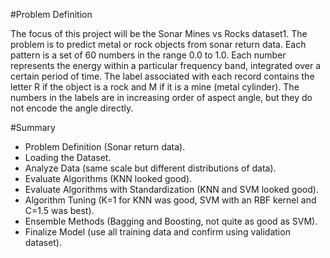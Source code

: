 #Problem Definition

The focus of this project will be the Sonar Mines vs Rocks dataset1. The problem is to predict
metal or rock objects from sonar return data. Each pattern is a set of 60 numbers in the range
0.0 to 1.0. Each number represents the energy within a particular frequency band, integrated
over a certain period of time. The label associated with each record contains the letter R if
the object is a rock and M if it is a mine (metal cylinder). The numbers in the labels are in
increasing order of aspect angle, but they do not encode the angle directly.

#Summary

- Problem Definition (Sonar return data).
- Loading the Dataset.
- Analyze Data (same scale but different distributions of data).
- Evaluate Algorithms (KNN looked good).
- Evaluate Algorithms with Standardization (KNN and SVM looked good).
- Algorithm Tuning (K=1 for KNN was good, SVM with an RBF kernel and C=1.5 was best).
- Ensemble Methods (Bagging and Boosting, not quite as good as SVM).
- Finalize Model (use all training data and confirm using validation dataset).
